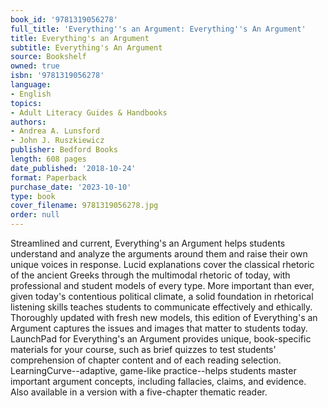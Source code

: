 ```yaml
---
book_id: '9781319056278'
full_title: 'Everything''s an Argument: Everything''s An Argument'
title: Everything's an Argument
subtitle: Everything's An Argument
source: Bookshelf
owned: true
isbn: '9781319056278'
language:
- English
topics:
- Adult Literacy Guides & Handbooks
authors:
- Andrea A. Lunsford
- John J. Ruszkiewicz
publisher: Bedford Books
length: 608 pages
date_published: '2018-10-24'
format: Paperback
purchase_date: '2023-10-10'
type: book
cover_filename: 9781319056278.jpg
order: null
---
```

Streamlined and current, Everything's an Argument helps students understand and analyze the arguments around them and raise their own unique voices in response. Lucid explanations cover the classical rhetoric of the ancient Greeks through the multimodal rhetoric of today, with professional and student models of every type. More important than ever, given today's contentious political climate, a solid foundation in rhetorical listening skills teaches students to communicate effectively and ethically. Thoroughly updated with fresh new models, this edition of Everything's an Argument captures the issues and images that matter to students today.
LaunchPad for Everything's an Argument provides unique, book-specific materials for your course, such as brief quizzes to test students' comprehension of chapter content and of each reading selection. LearningCurve--adaptive, game-like practice--helps students master important argument concepts, including fallacies, claims, and evidence.
Also available in a version with a five-chapter thematic reader.
